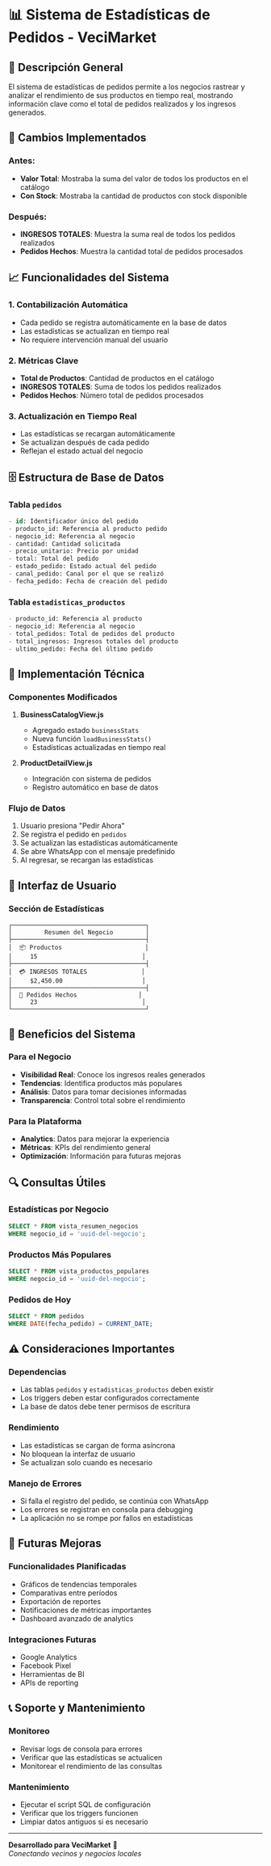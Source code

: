 # 📊 Sistema de Estadísticas de Pedidos - VeciMarket

## 🎯 **Descripción General**

El sistema de estadísticas de pedidos permite a los negocios rastrear y analizar el rendimiento de sus productos en tiempo real, mostrando información clave como el total de pedidos realizados y los ingresos generados.

## 🔄 **Cambios Implementados**

### **Antes:**
- **Valor Total**: Mostraba la suma del valor de todos los productos en el catálogo
- **Con Stock**: Mostraba la cantidad de productos con stock disponible

### **Después:**
- **INGRESOS TOTALES**: Muestra la suma real de todos los pedidos realizados
- **Pedidos Hechos**: Muestra la cantidad total de pedidos procesados

## 📈 **Funcionalidades del Sistema**

### **1. Contabilización Automática**
- Cada pedido se registra automáticamente en la base de datos
- Las estadísticas se actualizan en tiempo real
- No requiere intervención manual del usuario

### **2. Métricas Clave**
- **Total de Productos**: Cantidad de productos en el catálogo
- **INGRESOS TOTALES**: Suma de todos los pedidos realizados
- **Pedidos Hechos**: Número total de pedidos procesados

### **3. Actualización en Tiempo Real**
- Las estadísticas se recargan automáticamente
- Se actualizan después de cada pedido
- Reflejan el estado actual del negocio

## 🗄️ **Estructura de Base de Datos**

### **Tabla `pedidos`**
```sql
- id: Identificador único del pedido
- producto_id: Referencia al producto pedido
- negocio_id: Referencia al negocio
- cantidad: Cantidad solicitada
- precio_unitario: Precio por unidad
- total: Total del pedido
- estado_pedido: Estado actual del pedido
- canal_pedido: Canal por el que se realizó
- fecha_pedido: Fecha de creación del pedido
```

### **Tabla `estadisticas_productos`**
```sql
- producto_id: Referencia al producto
- negocio_id: Referencia al negocio
- total_pedidos: Total de pedidos del producto
- total_ingresos: Ingresos totales del producto
- ultimo_pedido: Fecha del último pedido
```

## 🔧 **Implementación Técnica**

### **Componentes Modificados**
1. **BusinessCatalogView.js**
   - Agregado estado `businessStats`
   - Nueva función `loadBusinessStats()`
   - Estadísticas actualizadas en tiempo real

2. **ProductDetailView.js**
   - Integración con sistema de pedidos
   - Registro automático en base de datos

### **Flujo de Datos**
1. Usuario presiona "Pedir Ahora"
2. Se registra el pedido en `pedidos`
3. Se actualizan las estadísticas automáticamente
4. Se abre WhatsApp con el mensaje predefinido
5. Al regresar, se recargan las estadísticas

## 📱 **Interfaz de Usuario**

### **Sección de Estadísticas**
```
┌─────────────────────────────────────┐
│         Resumen del Negocio         │
├─────────────────────────────────────┤
│  📦 Productos                       │
│     15                             │
├─────────────────────────────────────┤
│  💳 INGRESOS TOTALES               │
│     $2,450.00                      │
├─────────────────────────────────────┤
│  🛒 Pedidos Hechos                 │
│     23                             │
└─────────────────────────────────────┘
```

## 🚀 **Beneficios del Sistema**

### **Para el Negocio**
- **Visibilidad Real**: Conoce los ingresos reales generados
- **Tendencias**: Identifica productos más populares
- **Análisis**: Datos para tomar decisiones informadas
- **Transparencia**: Control total sobre el rendimiento

### **Para la Plataforma**
- **Analytics**: Datos para mejorar la experiencia
- **Métricas**: KPIs del rendimiento general
- **Optimización**: Información para futuras mejoras

## 🔍 **Consultas Útiles**

### **Estadísticas por Negocio**
```sql
SELECT * FROM vista_resumen_negocios 
WHERE negocio_id = 'uuid-del-negocio';
```

### **Productos Más Populares**
```sql
SELECT * FROM vista_productos_populares 
WHERE negocio_id = 'uuid-del-negocio';
```

### **Pedidos de Hoy**
```sql
SELECT * FROM pedidos 
WHERE DATE(fecha_pedido) = CURRENT_DATE;
```

## ⚠️ **Consideraciones Importantes**

### **Dependencias**
- Las tablas `pedidos` y `estadisticas_productos` deben existir
- Los triggers deben estar configurados correctamente
- La base de datos debe tener permisos de escritura

### **Rendimiento**
- Las estadísticas se cargan de forma asíncrona
- No bloquean la interfaz de usuario
- Se actualizan solo cuando es necesario

### **Manejo de Errores**
- Si falla el registro del pedido, se continúa con WhatsApp
- Los errores se registran en consola para debugging
- La aplicación no se rompe por fallos en estadísticas

## 🔮 **Futuras Mejoras**

### **Funcionalidades Planificadas**
- Gráficos de tendencias temporales
- Comparativas entre períodos
- Exportación de reportes
- Notificaciones de métricas importantes
- Dashboard avanzado de analytics

### **Integraciones Futuras**
- Google Analytics
- Facebook Pixel
- Herramientas de BI
- APIs de reporting

## 📞 **Soporte y Mantenimiento**

### **Monitoreo**
- Revisar logs de consola para errores
- Verificar que las estadísticas se actualicen
- Monitorear el rendimiento de las consultas

### **Mantenimiento**
- Ejecutar el script SQL de configuración
- Verificar que los triggers funcionen
- Limpiar datos antiguos si es necesario

---

**Desarrollado para VeciMarket** 🚀  
*Conectando vecinos y negocios locales*
